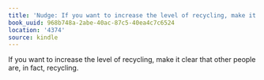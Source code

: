 ```yaml
---
title: 'Nudge: If you want to increase the level of recycling, make it clea…'
book_uuid: 968b748a-2abe-40ac-87c5-40ea4c7c6524
location: '4374'
source: kindle
---
```


If you want to increase the level of recycling, make it clear that other people are, in fact, recycling.